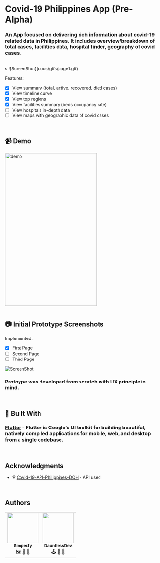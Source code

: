 # Covid-19 Philippines App (Pre-Alpha)

### An App focused on delivering rich information about covid-19 related data in Philippines. It includes overview/breakdown of total cases, facilities data, hospital finder, geography of covid cases.

<br>
s
![ScreenShot](docs/gifs/page1.gif)

<br>

Features:
- [x] View summary (total, active, recovered, died cases)
- [x] View timeline curve
- [x] View top regions
- [x] View facilities summary (beds occupancy rate)
- [ ] View hospitals in-depth data
- [ ] View maps with geographic data of covid cases

<br>

## 📹 Demo

<div>
<img src="docs/gifs/page1.gif" alt="demo" height="500" width="300" >
</div>

<br>

## 📷 Initial Prototype Screenshots

Implemented:
- [x] First Page
- [ ] Second Page
- [ ] Third Page

![ScreenShot](docs/screenshots/overview.png)
### Protoype was developed from scratch with UX principle in mind.

<br>

## 🔧 Built With

### [Flutter](https://flutter.dev/) - Flutter is Google’s UI toolkit for building beautiful, natively compiled applications for mobile, web, and desktop from a single codebase.

<br>

## Acknowledgments

* 💗 [Covid-19-API-Philippines-DOH](https://github.com/Simperfy/Covid-19-API-Philippines-DOH) - API used

<br>

## Authors

<table>
  <tr>
      <td align="center">
          <a href="https://github.com/Simperfy">
              <img src="https://github.com/Simperfy.png?size=100" width="100px;" alt=""/>
              <br/>
              <sub>
                  <b>Simperfy</b>
              </sub>
          </a>
          <br/>
          <a href="#" title="Frontend">🖼️</a>
          <a href="#" title="Reviewed Pull Requests">👀</a>
          <a href="#" title="Documentation">📖</a>
      </td>
      <td align="center">
          <a href="https://github.com/DauntlessDev">
              <img src="https://github.com/DauntlessDev.png?size=100" width="100px;" alt=""/>
              <br/>
              <sub>
                  <b>DauntlessDev</b>
              </sub>
          </a>
          <br/>
          <a href="#" title="Backend">🕹️</a>
          <a href="#" title="Reviewed Pull Requests">👀</a>
          <a href="#" title="Documentation">📖</a>
      </td>
  </tr>
</table>
